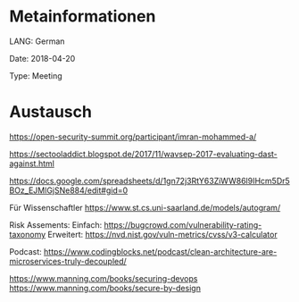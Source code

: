 # Metainformationen
LANG: German 

Date: 2018-04-20

Type: Meeting

# Austausch
https://open-security-summit.org/participant/imran-mohammed-a/

https://sectooladdict.blogspot.de/2017/11/wavsep-2017-evaluating-dast-against.html

https://docs.google.com/spreadsheets/d/1gn72j3RtY63ZiWW86l9IHcm5Dr5BOz_EJMlGjSNe884/edit#gid=0

Für Wissenschaftler https://www.st.cs.uni-saarland.de/models/autogram/

Risk Assements:
Einfach: https://bugcrowd.com/vulnerability-rating-taxonomy
Erweitert: https://nvd.nist.gov/vuln-metrics/cvss/v3-calculator

Podcast: https://www.codingblocks.net/podcast/clean-architecture-are-microservices-truly-decoupled/

https://www.manning.com/books/securing-devops
https://www.manning.com/books/secure-by-design
